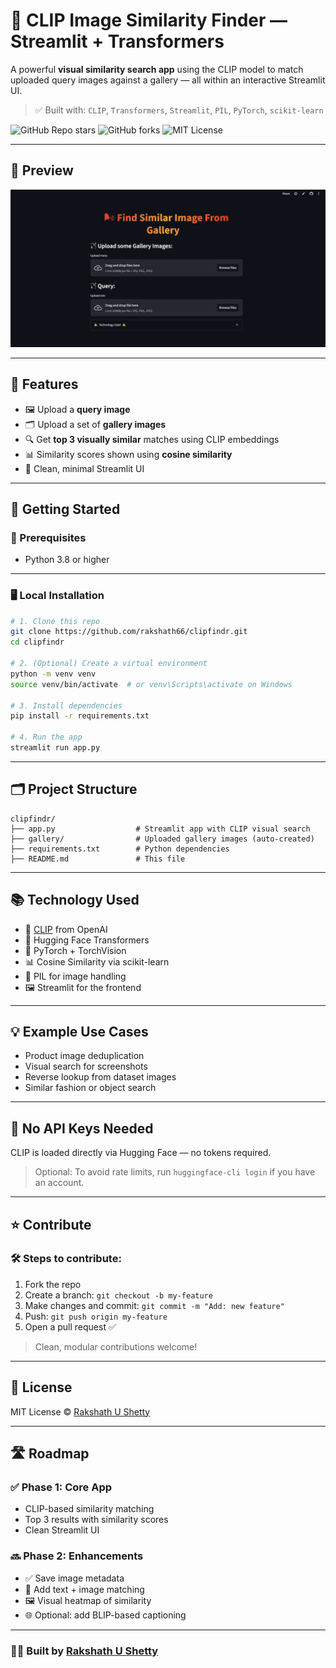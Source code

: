 # 🧠 CLIP Image Similarity Finder — Streamlit + Transformers

A powerful **visual similarity search app** using the CLIP model to match uploaded query images against a gallery — all within an interactive Streamlit UI.

> ✅ Built with: `CLIP`, `Transformers`, `Streamlit`, `PIL`, `PyTorch`, `scikit-learn`

![GitHub Repo stars](https://img.shields.io/github/stars/rakshath66/clipfindr?style=social)
![GitHub forks](https://img.shields.io/github/forks/rakshath66/clipfindr?style=social)
![MIT License](https://img.shields.io/github/license/rakshath66/clipfindr)

---

## 📸 Preview

![image](images/ui.png)

---

## 🧠 Features

* 🖼️ Upload a **query image**
* 🗂️ Upload a set of **gallery images**
* 🔍 Get **top 3 visually similar** matches using CLIP embeddings
* 📊 Similarity scores shown using **cosine similarity**
* 🎨 Clean, minimal Streamlit UI

---

## 🚀 Getting Started

### 🔧 Prerequisites

* Python 3.8 or higher

---

### 🖥️ Local Installation

```bash
# 1. Clone this repo
git clone https://github.com/rakshath66/clipfindr.git
cd clipfindr

# 2. (Optional) Create a virtual environment
python -m venv venv
source venv/bin/activate  # or venv\Scripts\activate on Windows

# 3. Install dependencies
pip install -r requirements.txt

# 4. Run the app
streamlit run app.py
```

---

## 🗂️ Project Structure

```
clipfindr/
├── app.py                  # Streamlit app with CLIP visual search
├── gallery/                # Uploaded gallery images (auto-created)
├── requirements.txt        # Python dependencies
├── README.md               # This file
```

---

## 📚 Technology Used

* 🧠 [CLIP](https://huggingface.co/openai/clip-vit-base-patch32) from OpenAI
* 🤗 Hugging Face Transformers
* 🧮 PyTorch + TorchVision
* 📊 Cosine Similarity via scikit-learn
* 🎨 PIL for image handling
* 🖼️ Streamlit for the frontend

---

## 💡 Example Use Cases

* Product image deduplication
* Visual search for screenshots
* Reverse lookup from dataset images
* Similar fashion or object search

---

## 🔐 No API Keys Needed

CLIP is loaded directly via Hugging Face — no tokens required.

> Optional: To avoid rate limits, run `huggingface-cli login` if you have an account.

---

## ⭐ Contribute

### 🛠 Steps to contribute:

1. Fork the repo
2. Create a branch: `git checkout -b my-feature`
3. Make changes and commit: `git commit -m "Add: new feature"`
4. Push: `git push origin my-feature`
5. Open a pull request ✅

> Clean, modular contributions welcome!

---

## 📃 License

MIT License © [Rakshath U Shetty](https://github.com/rakshath66)

---

## 🛣️ Roadmap

### ✅ Phase 1: Core App

* CLIP-based similarity matching
* Top 3 results with similarity scores
* Clean Streamlit UI

### 🔜 Phase 2: Enhancements

* ✅ Save image metadata
* 🧠 Add text + image matching
* 🖼️ Visual heatmap of similarity
* 🌐 Optional: add BLIP-based captioning

---

### 🧑‍💻 Built by [Rakshath U Shetty](https://www.linkedin.com/in/rakshathushetty/)
